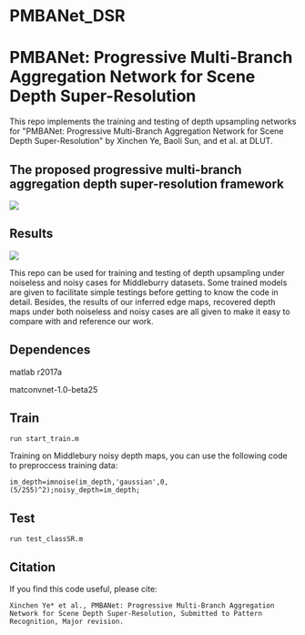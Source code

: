 # PMBANet_DSR
# PMBANet: Progressive Multi-Branch Aggregation Network for Scene Depth Super-Resolution

This repo implements the training and testing of depth upsampling networks for "PMBANet: Progressive Multi-Branch Aggregation Network for Scene Depth Super-Resolution" by Xinchen Ye, Baoli Sun, and et al. at DLUT.

## The proposed progressive multi-branch aggregation depth super-resolution framework
![](https://github.com/Sunbaoli/DSR/blob/master/code/fig2.png)

## Results
![](https://github.com/Sunbaoli/DSR/blob/master/code/fig1.png)


This repo can be used for training and testing of depth upsampling under noiseless and noisy cases for Middleburry  datasets. Some trained models are given to facilitate simple testings before getting to know the code in detail. Besides,  the results of our inferred edge maps, recovered depth maps under both noiseless and noisy cases are all given to make it  easy to compare with and reference our work.

## Dependences

matlab r2017a

matconvnet-1.0-beta25

## Train
` run start_train.m `

Training on Middlebury noisy depth maps, you can use the following code to preproccess training data:

` im_depth=imnoise(im_depth,'gaussian',0,(5/255)^2);noisy_depth=im_depth; `

## Test
` run test_classSR.m `
## Citation 
If you find this code useful, please cite:

` Xinchen Ye* et al., PMBANet: Progressive Multi-Branch Aggregation Network for Scene Depth Super-Resolution, Submitted to Pattern Recognition, Major revision. `


